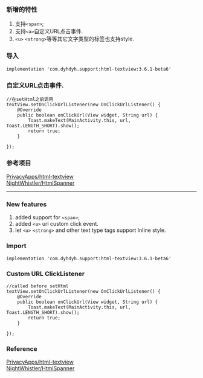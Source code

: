 ### 新增的特性
1. 支持`<span>`;  
2. 支持`<a>`自定义URL点击事件.  
3. `<u>` `<strong>`等等其它文字类型的标签也支持style.  

### 导入
```
implementation 'com.dyhdyh.support:html-textview:3.6.1-beta6'
```
### 自定义URL点击事件.  
```
//在setHtml之前调用
textView.setOnClickUrlListener(new OnClickUrlListener() {
    @Override
    public boolean onClickUrl(View widget, String url) {
        Toast.makeText(MainActivity.this, url, Toast.LENGTH_SHORT).show();
        return true;
    }

});
```
### 参考项目
[PrivacyApps/html-textview](https://github.com/PrivacyApps/html-textview)  
[NightWhistler/HtmlSpanner](https://github.com/NightWhistler/HtmlSpanner)

***

### New features
1. added support for `<span>`;  
2. added `<a>` url custom click event.  
3. let `<u>` `<strong>` and other text type tags support Inline style.  

### Import
```
implementation 'com.dyhdyh.support:html-textview:3.6.1-beta6'
```
### Custom URL ClickListener
```
//called before setHtml
textView.setOnClickUrlListener(new OnClickUrlListener() {
    @Override
    public boolean onClickUrl(View widget, String url) {
        Toast.makeText(MainActivity.this, url, Toast.LENGTH_SHORT).show();
        return true;
    }

});
```

### Reference
[PrivacyApps/html-textview](https://github.com/PrivacyApps/html-textview)  
[NightWhistler/HtmlSpanner](https://github.com/NightWhistler/HtmlSpanner)
